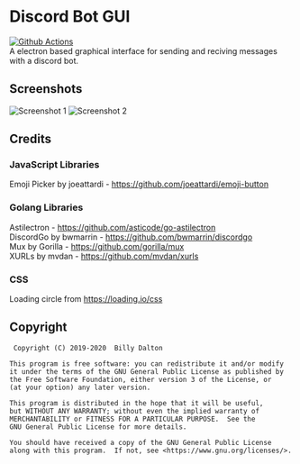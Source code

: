# Discord Bot GUI
[![Github Actions](https://github.com/Xnopyt/discord-bot-gui/workflows/Electron/badge.svg)](https://github.com/Xnopyt/discord-bot-gui/actions) <br />
A electron based graphical interface for sending and reciving messages with a discord bot.<br />

## Screenshots
![Screenshot 1](https://raw.githubusercontent.com/Xnopyt/discord-bot-gui/electron/screenshots/screenshot1.png "Screenshot 1")
![Screenshot 2](https://raw.githubusercontent.com/Xnopyt/discord-bot-gui/electron/screenshots/screenshot2.png "Screenshot 2")

## Credits

### JavaScript Libraries
Emoji Picker by joeattardi - https://github.com/joeattardi/emoji-button

### Golang Libraries
Astilectron  - https://github.com/asticode/go-astilectron<br />
DiscordGo by bwmarrin - https://github.com/bwmarrin/discordgo<br />
Mux by Gorilla - https://github.com/gorilla/mux<br />
XURLs by mvdan - https://github.com/mvdan/xurls

### CSS
Loading circle from https://loading.io/css

## Copyright
```
 Copyright (C) 2019-2020  Billy Dalton

This program is free software: you can redistribute it and/or modify
it under the terms of the GNU General Public License as published by
the Free Software Foundation, either version 3 of the License, or
(at your option) any later version.

This program is distributed in the hope that it will be useful,
but WITHOUT ANY WARRANTY; without even the implied warranty of
MERCHANTABILITY or FITNESS FOR A PARTICULAR PURPOSE.  See the
GNU General Public License for more details.

You should have received a copy of the GNU General Public License
along with this program.  If not, see <https://www.gnu.org/licenses/>.
```

